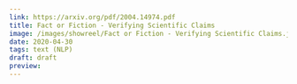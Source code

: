 ```yaml
---
link: https://arxiv.org/pdf/2004.14974.pdf
title: Fact or Fiction - Verifying Scientific Claims
image: /images/showreel/Fact or Fiction - Verifying Scientific Claims.jpg
date: 2020-04-30
tags: text (NLP)
draft: draft
preview:
---
```



